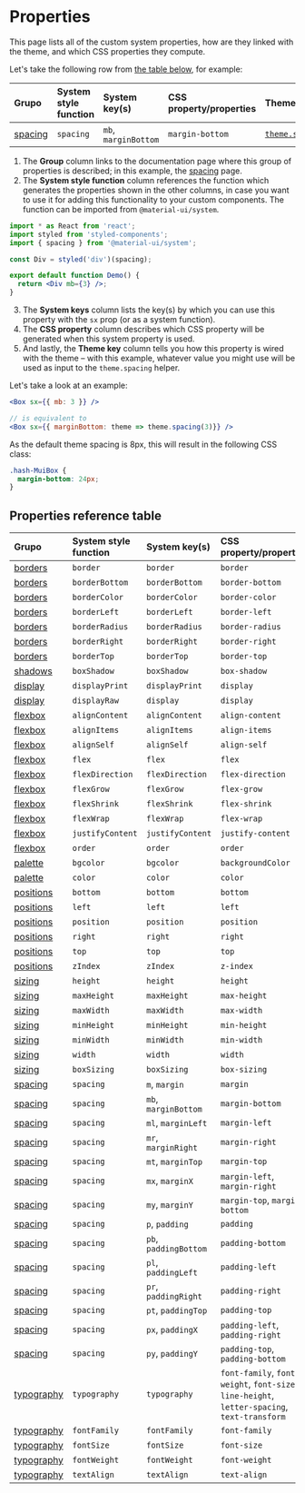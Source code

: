 # Properties

<p class="description">This page lists all of the custom system properties, how are they linked with the theme, and which CSS properties they compute.</p>

Let's take the following row from [the table below](#properties-reference-table), for example:

| Grupo                       | System style function | System key(s)        | CSS property/properties | Theme mapping                                                                 |
|:--------------------------- |:--------------------- |:-------------------- |:----------------------- |:----------------------------------------------------------------------------- |
| [spacing](/system/spacing/) | `spacing`             | `mb`, `marginBottom` | `margin-bottom`         | [`theme.spacing(value)`](/customization/default-theme/?expand-path=$.spacing) |

1. The <b>Group</b> column links to the documentation page where this group of properties is described; in this example, the [spacing](/system/spacing/) page.
2. The <b>System style function</b> column references the function which generates the properties shown in the other columns, in case you want to use it for adding this functionality to your custom components. The function can be imported from `@material-ui/system`.

```jsx
import * as React from 'react';
import styled from 'styled-components';
import { spacing } from '@material-ui/system';

const Div = styled('div')(spacing);

export default function Demo() {
  return <Div mb={3} />;
}
```

3. The <b>System keys</b> column lists the key(s) by which you can use this property with the `sx` prop (or as a system function).
4. The <b>CSS property</b> column describes which CSS property will be generated when this system property is used.
5. And lastly, the <b>Theme key</b> column tells you how this property is wired with the theme – with this example, whatever value you might use will be used as input to the `theme.spacing` helper.

Let's take a look at an example:

```jsx
<Box sx={{ mb: 3 }} />

// is equivalent to
<Box sx={{ marginBottom: theme => theme.spacing(3)}} />
```

As the default theme spacing is 8px, this will result in the following CSS class:

```css
.hash-MuiBox {
  margin-bottom: 24px;
}
```

## Properties reference table

| Grupo                             | System style function | System key(s)         | CSS property/properties                                                                      | Theme mapping                                                                       |
|:--------------------------------- |:--------------------- |:--------------------- |:-------------------------------------------------------------------------------------------- |:----------------------------------------------------------------------------------- |
| [borders](/system/borders/)       | `border`              | `border`              | `border`                                                                                     | `${value}px solid`                                                                  |
| [borders](/system/borders/)       | `borderBottom`        | `borderBottom`        | `border-bottom`                                                                              | `${value}px solid`                                                                  |
| [borders](/system/borders/)       | `borderColor`         | `borderColor`         | `border-color`                                                                               | [`theme.palette[value]`](/customization/default-theme/?expand-path=$.palette)       |
| [borders](/system/borders/)       | `borderLeft`          | `borderLeft`          | `border-left`                                                                                | `${value}px solid`                                                                  |
| [borders](/system/borders/)       | `borderRadius`        | `borderRadius`        | `border-radius`                                                                              | [`theme.shape[value]`](/customization/default-theme/?expand-path=$.shape)           |
| [borders](/system/borders/)       | `borderRight`         | `borderRight`         | `border-right`                                                                               | `${value}px solid`                                                                  |
| [borders](/system/borders/)       | `borderTop`           | `borderTop`           | `border-top`                                                                                 | `${value}px solid`                                                                  |
| [shadows](/system/shadows/)       | `boxShadow`           | `boxShadow`           | `box-shadow`                                                                                 | `theme.shadows[value]`                                                              |
| [display](/system/display/)       | `displayPrint`        | `displayPrint`        | `display`                                                                                    | none                                                                                |
| [display](/system/display/)       | `displayRaw`          | `display`             | `display`                                                                                    | none                                                                                |
| [flexbox](/system/flexbox/)       | `alignContent`        | `alignContent`        | `align-content`                                                                              | none                                                                                |
| [flexbox](/system/flexbox/)       | `alignItems`          | `alignItems`          | `align-items`                                                                                | none                                                                                |
| [flexbox](/system/flexbox/)       | `alignSelf`           | `alignSelf`           | `align-self`                                                                                 | none                                                                                |
| [flexbox](/system/flexbox/)       | `flex`                | `flex`                | `flex`                                                                                       | none                                                                                |
| [flexbox](/system/flexbox/)       | `flexDirection`       | `flexDirection`       | `flex-direction`                                                                             | none                                                                                |
| [flexbox](/system/flexbox/)       | `flexGrow`            | `flexGrow`            | `flex-grow`                                                                                  | none                                                                                |
| [flexbox](/system/flexbox/)       | `flexShrink`          | `flexShrink`          | `flex-shrink`                                                                                | none                                                                                |
| [flexbox](/system/flexbox/)       | `flexWrap`            | `flexWrap`            | `flex-wrap`                                                                                  | none                                                                                |
| [flexbox](/system/flexbox/)       | `justifyContent`      | `justifyContent`      | `justify-content`                                                                            | none                                                                                |
| [flexbox](/system/flexbox/)       | `order`               | `order`               | `order`                                                                                      | none                                                                                |
| [palette](/system/palette/)       | `bgcolor`             | `bgcolor`             | `backgroundColor`                                                                            | [`theme.palette[value]`](/customization/default-theme/?expand-path=$.palette)       |
| [palette](/system/palette/)       | `color`               | `color`               | `color`                                                                                      | [`theme.palette[value]`](/customization/default-theme/?expand-path=$.palette)       |
| [positions](/system/positions/)   | `bottom`              | `bottom`              | `bottom`                                                                                     | none                                                                                |
| [positions](/system/positions/)   | `left`                | `left`                | `left`                                                                                       | none                                                                                |
| [positions](/system/positions/)   | `position`            | `position`            | `position`                                                                                   | none                                                                                |
| [positions](/system/positions/)   | `right`               | `right`               | `right`                                                                                      | none                                                                                |
| [positions](/system/positions/)   | `top`                 | `top`                 | `top`                                                                                        | none                                                                                |
| [positions](/system/positions/)   | `zIndex`              | `zIndex`              | `z-index`                                                                                    | [`theme.zIndex[value]`](/customization/default-theme/?expand-path=$.zIndex)         |
| [sizing](/system/sizing/)         | `height`              | `height`              | `height`                                                                                     | none                                                                                |
| [sizing](/system/sizing/)         | `maxHeight`           | `maxHeight`           | `max-height`                                                                                 | none                                                                                |
| [sizing](/system/sizing/)         | `maxWidth`            | `maxWidth`            | `max-width`                                                                                  | none                                                                                |
| [sizing](/system/sizing/)         | `minHeight`           | `minHeight`           | `min-height`                                                                                 | none                                                                                |
| [sizing](/system/sizing/)         | `minWidth`            | `minWidth`            | `min-width`                                                                                  | none                                                                                |
| [sizing](/system/sizing/)         | `width`               | `width`               | `width`                                                                                      | none                                                                                |
| [sizing](/system/sizing/)         | `boxSizing`           | `boxSizing`           | `box-sizing`                                                                                 | none                                                                                |
| [spacing](/system/spacing/)       | `spacing`             | `m`, `margin`         | `margin`                                                                                     | [`theme.spacing(value)`](/customization/default-theme/?expand-path=$.spacing)       |
| [spacing](/system/spacing/)       | `spacing`             | `mb`, `marginBottom`  | `margin-bottom`                                                                              | [`theme.spacing(value)`](/customization/default-theme/?expand-path=$.spacing)       |
| [spacing](/system/spacing/)       | `spacing`             | `ml`, `marginLeft`    | `margin-left`                                                                                | [`theme.spacing(value)`](/customization/default-theme/?expand-path=$.spacing)       |
| [spacing](/system/spacing/)       | `spacing`             | `mr`, `marginRight`   | `margin-right`                                                                               | [`theme.spacing(value)`](/customization/default-theme/?expand-path=$.spacing)       |
| [spacing](/system/spacing/)       | `spacing`             | `mt`, `marginTop`     | `margin-top`                                                                                 | [`theme.spacing(value)`](/customization/default-theme/?expand-path=$.spacing)       |
| [spacing](/system/spacing/)       | `spacing`             | `mx`, `marginX`       | `margin-left`, `margin-right`                                                                | [`theme.spacing(value)`](/customization/default-theme/?expand-path=$.spacing)       |
| [spacing](/system/spacing/)       | `spacing`             | `my`, `marginY`       | `margin-top`, `margin-bottom`                                                                | [`theme.spacing(value)`](/customization/default-theme/?expand-path=$.spacing)       |
| [spacing](/system/spacing/)       | `spacing`             | `p`, `padding`        | `padding`                                                                                    | [`theme.spacing(value)`](/customization/default-theme/?expand-path=$.spacing)       |
| [spacing](/system/spacing/)       | `spacing`             | `pb`, `paddingBottom` | `padding-bottom`                                                                             | [`theme.spacing(value)`](/customization/default-theme/?expand-path=$.spacing)       |
| [spacing](/system/spacing/)       | `spacing`             | `pl`, `paddingLeft`   | `padding-left`                                                                               | [`theme.spacing(value)`](/customization/default-theme/?expand-path=$.spacing)       |
| [spacing](/system/spacing/)       | `spacing`             | `pr`, `paddingRight`  | `padding-right`                                                                              | [`theme.spacing(value)`](/customization/default-theme/?expand-path=$.spacing)       |
| [spacing](/system/spacing/)       | `spacing`             | `pt`, `paddingTop`    | `padding-top`                                                                                | [`theme.spacing(value)`](/customization/default-theme/?expand-path=$.spacing)       |
| [spacing](/system/spacing/)       | `spacing`             | `px`, `paddingX`      | `padding-left`, `padding-right`                                                              | [`theme.spacing(value)`](/customization/default-theme/?expand-path=$.spacing)       |
| [spacing](/system/spacing/)       | `spacing`             | `py`, `paddingY`      | `padding-top`, `padding-bottom`                                                              | [`theme.spacing(value)`](/customization/default-theme/?expand-path=$.spacing)       |
| [typography](/system/typography/) | `typography`          | `typography`          | `font-family`, `font-weight`, `font-size`, `line-height`, `letter-spacing`, `text-transform` | [`theme.typography[value]`](/customization/default-theme/?expand-path=$.typography) |
| [typography](/system/typography/) | `fontFamily`          | `fontFamily`          | `font-family`                                                                                | [`theme.typography[value]`](/customization/default-theme/?expand-path=$.typography) |
| [typography](/system/typography/) | `fontSize`            | `fontSize`            | `font-size`                                                                                  | [`theme.typography[value]`](/customization/default-theme/?expand-path=$.typography) |
| [typography](/system/typography/) | `fontWeight`          | `fontWeight`          | `font-weight`                                                                                | [`theme.typography[value]`](/customization/default-theme/?expand-path=$.typography) |
| [typography](/system/typography/) | `textAlign`           | `textAlign`           | `text-align`                                                                                 | none                                                                                |
